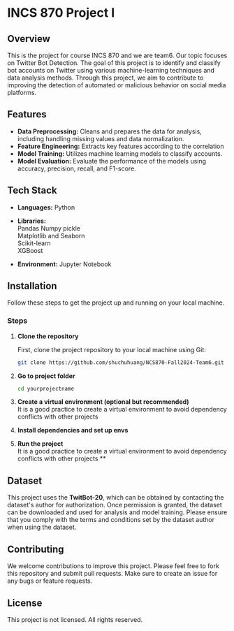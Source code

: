 # INCS 870 Project I 
## Overview
This is the project for course INCS 870 and we are team6. Our topic focuses on Twitter Bot Detection. The goal of this project is to identify and classify bot accounts on Twitter using various machine-learning techniques and data analysis methods. Through this project, we aim to contribute to improving the detection of automated or malicious behavior on social media platforms.

## Features
- **Data Preprocessing:** Cleans and prepares the data for analysis, including handling missing values and data normalization.
- **Feature Engineering:** Extracts key features according to the correlation
- **Model Training:** Utilizes machine learning models to classify accounts.
- **Model Evaluation:** Evaluate the performance of the models using accuracy, precision, recall, and F1-score.
## Tech Stack
- **Languages:** Python
- **Libraries:** <br>
  Pandas Numpy pickle <br>
  Matplotlib and Seaborn <br>
  Scikit-learn <br>
  XGBoost <br>
 
- **Environment:** Jupyter Notebook

## Installation
Follow these steps to get the project up and running on your local machine.
### Steps

1. **Clone the repository**

   First, clone the project repository to your local machine using Git:

   ```bash
   git clone https://github.com/shuchuhuang/NCS870-Fall2024-Team6.git

2. **Go to project folder**
     ```bash
   cd yourprojectname
     
3. **Create a virtual environment (optional but recommended)**
   <br>It is a good practice to create a virtual environment to avoid dependency conflicts with other projects
4. **Install dependencies and set up envs**
5. **Run the project**
   <br>It is a good practice to create a virtual environment to avoid dependency conflicts with other projects **
   
## Dataset
This project uses the **TwitBot-20**, which can be obtained by contacting the dataset's author for authorization.
Once permission is granted, the dataset can be downloaded and used for analysis and model training. 
Please ensure that you comply with the terms and conditions set by the dataset author when using the dataset.

## Contributing
We welcome contributions to improve this project. Please feel free to fork this repository and submit pull requests. Make sure to create an issue for any bugs or feature requests.

## License
This project is not licensed. All rights reserved.

